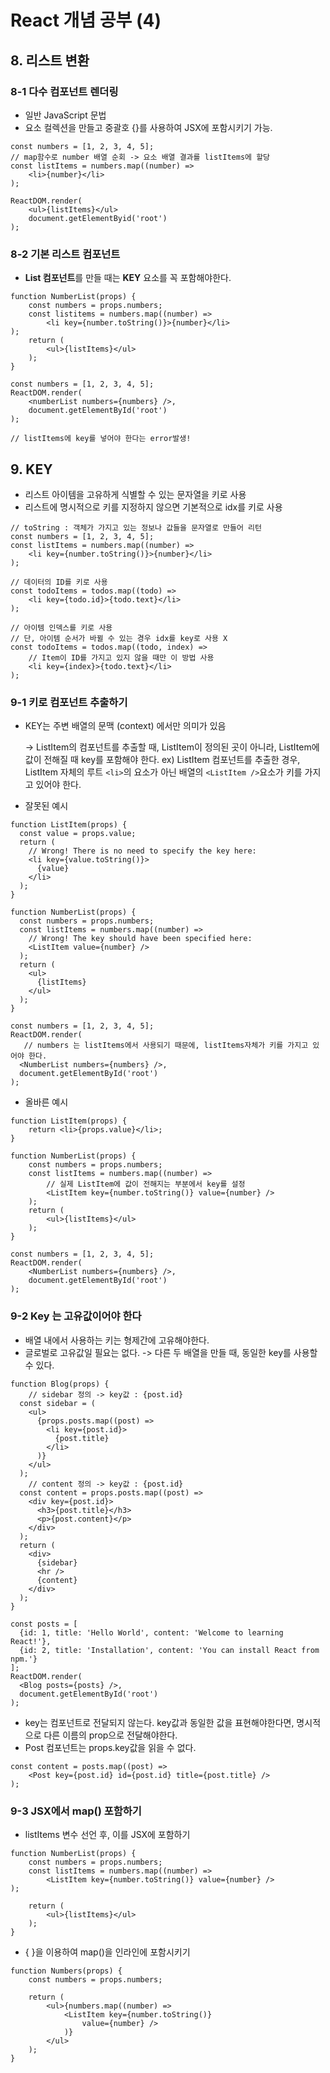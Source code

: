 # React 개념 공부 (4)

## 8. 리스트 변환

### 8-1 다수 컴포넌트 렌더링

- 일반 JavaScript 문법
- 요소 컬렉션을 만들고 중괄호 {}를 사용하여 JSX에 포함시키기 가능.

```react
const numbers = [1, 2, 3, 4, 5];
// map함수로 number 배열 순회 -> 요소 배열 결과를 listItems에 할당
const listItems = numbers.map((number) =>
	<li>{number}</li>
);
                              
ReactDOM.render(
	<ul>{listItems}</ul>
	document.getElementByid('root')
);
```



### 8-2 기본 리스트 컴포넌트 

-  **List 컴포넌트**를 만들 때는 **KEY** 요소를 꼭 포함해야한다.

```react
function NumberList(props) {
    const numbers = props.numbers;
    const listitems = numbers.map((number) => 
		<li key={number.toString()}>{number}</li>
);
	return (
		<ul>{listItems}</ul>
	);
}

const numbers = [1, 2, 3, 4, 5];
ReactDOM.render(
	<numberList numbers={numbers} />,
	document.getElementById('root')
);

// listItems에 key를 넣어야 한다는 error발생!

```





## 9. KEY

- 리스트 아이템을 고유하게 식별할 수 있는 문자열을 키로 사용
- 리스트에 명시적으로 키를 지정하지 않으면 기본적으로 idx를 키로 사용

```react
// toString : 객체가 가지고 있는 정보나 값들을 문자열로 만들어 리턴
const numbers = [1, 2, 3, 4, 5];
const listItems = numbers.map((number) => 
	<li key={number.toString()}>{number}</li>
);

// 데이터의 ID를 키로 사용
const todoItems = todos.map((todo) =>
	<li key={todo.id}>{todo.text}</li>
);

// 아이템 인덱스를 키로 사용
// 단, 아이템 순서가 바뀔 수 있는 경우 idx를 key로 사용 X
const todoItems = todos.map((todo, index) => 
	// Item이 ID를 가지고 있지 않을 때만 이 방법 사용
	<li key={index}>{todo.text}</li>
);
```



### 9-1 키로 컴포넌트 추출하기

- KEY는 주변 배열의 문맥 (context) 에서만 의미가 있음

  -> ListItem의 컴포넌트를 추출할 때, ListItem이 정의된 곳이 아니라, ListItem에 값이 전해질 때 key를 포함해야 한다.
  ex) ListItem 컴포넌트를 추출한 경우, ListItem 자체의 루트 `<li>`의 요소가 아닌 배열의 `<ListItem />`요소가 키를 가지고 있어야 한다.

- 잘못된 예시

```react
function ListItem(props) {
  const value = props.value;
  return (
    // Wrong! There is no need to specify the key here:
    <li key={value.toString()}>
      {value}
    </li>
  );
}

function NumberList(props) {
  const numbers = props.numbers;
  const listItems = numbers.map((number) =>
    // Wrong! The key should have been specified here:
    <ListItem value={number} />
  );
  return (
    <ul>
      {listItems}
    </ul>
  );
}

const numbers = [1, 2, 3, 4, 5];
ReactDOM.render(
   // numbers 는 listItems에서 사용되기 때문에, listItems자체가 키를 가지고 있어야 한다. 
  <NumberList numbers={numbers} />,
  document.getElementById('root')
);
```

- 올바른 예시

```react
function ListItem(props) {
    return <li>{props.value}</li>;
}

function NumberList(props) {
    const numbers = props.numbers;
    const listItems = numbers.map((number) => 
		// 실제 ListItem에 값이 전해지는 부분에서 key를 설정
		<ListItem key={number.toString()} value={number} />
	);
	return (
		<ul>{listItems}</ul>
	);
}

const numbers = [1, 2, 3, 4, 5];
ReactDOM.render(
	<NumberList numbers={numbers} />,
    document.getElementById('root')
);

```

### 9-2 Key 는 고유값이어야 한다

- 배열 내에서 사용하는 키는 형제간에 고유해야한다. 
- 글로벌로 고유값일 필요는 없다. -> 다른 두 배열을 만들 때, 동일한 key를 사용할 수 있다.

```react
function Blog(props) {
    // sidebar 정의 -> key값 : {post.id}
  const sidebar = (
    <ul>
      {props.posts.map((post) =>
        <li key={post.id}>
          {post.title}
        </li>
      )}
    </ul>
  );
    // content 정의 -> key값 : {post.id}
  const content = props.posts.map((post) =>
    <div key={post.id}>
      <h3>{post.title}</h3>
      <p>{post.content}</p>
    </div>
  );
  return (
    <div>
      {sidebar}
      <hr />
      {content}
    </div>
  );
}

const posts = [
  {id: 1, title: 'Hello World', content: 'Welcome to learning React!'},
  {id: 2, title: 'Installation', content: 'You can install React from npm.'}
];
ReactDOM.render(
  <Blog posts={posts} />,
  document.getElementById('root')
);
```

- key는 컴포넌트로 전달되지 않는다. key값과 동일한 값을 표현해야한다면, 명시적으로 다른 이름의 prop으로 전달해야한다.
- Post 컴포넌트는 props.key값을 읽을 수 없다.

```react
const content = posts.map((post) => 
	<Post key={post.id} id={post.id} title={post.title} />
);
```

### 9-3 JSX에서 map() 포함하기

- listItems 변수 선언 후, 이를 JSX에 포함하기

```react
function NumberList(props) {
    const numbers = props.numbers;
    const listItems = numbers.map((number) =>
		<ListItem key={number.toString()} value={number} />
);
                                  
	return (
		<ul>{listItems}</ul>
	);
}
```

- { }을 이용하여 map()을 인라인에 포함시키기

```react
function Numbers(props) {
    const numbers = props.numbers;
    
    return (
    	<ul>{numbers.map((number) =>
			<ListItem key={number.toString()} 
                value={number} />
			)}
        </ul>
    );
}
```















